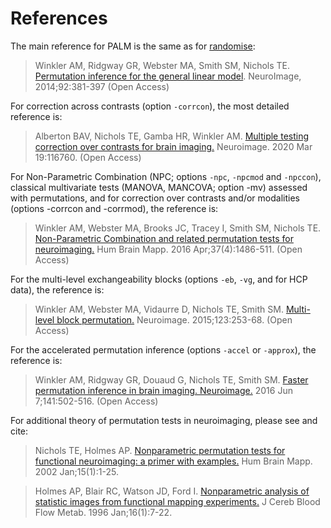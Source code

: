 # References

The main reference for PALM is the same as for [randomise](https://fsl.fmrib.ox.ac.uk/fsl/docs/statistics/randomise.html):

> Winkler AM, Ridgway GR, Webster MA, Smith SM, Nichols TE. [Permutation inference for the general linear model](https://doi.org/10.1016/j.neuroimage.2014.01.060). NeuroImage, 2014;92:381-397 (Open Access)

For correction across contrasts (option `-corrcon`), the most detailed reference is:

> Alberton BAV, Nichols TE, Gamba HR, Winkler AM. [Multiple testing correction over contrasts for brain imaging.](https://dx.doi.org/10.1016/j.neuroimage.2020.116760) Neuroimage. 2020 Mar 19:116760. (Open Access)

For Non-Parametric Combination (NPC; options `-npc`, `-npcmod` and `-npccon`), classical multivariate tests (MANOVA, MANCOVA; option -mv) assessed with permutations, and for correction over contrasts and/or modalities (options -corrcon and -corrmod), the reference is:

> Winkler AM, Webster MA, Brooks JC, Tracey I, Smith SM, Nichols TE. [Non-Parametric Combination and related permutation tests for neuroimaging.](https://dx.doi.org/10.1002/hbm.23115) Hum Brain Mapp. 2016 Apr;37(4):1486-511. (Open Access)

For the multi-level exchangeability blocks (options `-eb`,
`-vg`, and for HCP data), the reference is:

> Winkler AM, Webster MA, Vidaurre D, Nichols TE, Smith SM. [Multi-level block permutation.](https://doi.org/10.1016/j.neuroimage.2015.05.092) Neuroimage. 2015;123:253-68. (Open Access)

For the accelerated permutation inference (options `-accel` or `-approx`), the reference is:

> Winkler AM, Ridgway GR, Douaud G, Nichols TE, Smith SM. [Faster permutation inference in brain imaging. Neuroimage.](https://doi.org/10.1016/j.neuroimage.2016.05.068) 2016 Jun 7;141:502-516. (Open Access)

For additional theory of permutation tests in neuroimaging, please see and cite:

> Nichols TE, Holmes AP. [Nonparametric permutation tests for functional neuroimaging: a primer with examples.](http://dx.doi.org/10.1002/hbm.1058) Hum Brain Mapp. 2002 Jan;15(1):1-25.

> Holmes AP, Blair RC, Watson JD, Ford I. [Nonparametric analysis of statistic images from functional mapping experiments.](http://dx.doi.org/10.1097/00004647-199601000-00002) J Cereb Blood Flow Metab. 1996 Jan;16(1):7-22.